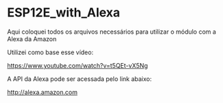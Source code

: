 # ESP12E_with_Alexa

Aqui coloquei todos os arquivos necessários para utilizar o módulo com a Alexa da Amazon


Utilizei como base esse vídeo:

https://www.youtube.com/watch?v=t5QEt-vX5Ng

A API da Alexa pode ser acessada pelo link abaixo:

http://alexa.amazon.com
